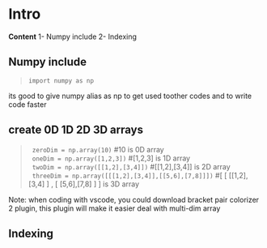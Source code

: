 # Intro
**Content**
1- Numpy include
2- Indexing

## Numpy include
> ``` import numpy as np ```

its good to give numpy alias as np to get used toother codes and to write code faster
## create 0D 1D 2D 3D arrays
>  ``` zeroDim = np.array(10)``` #10 is 0D array\
> ``` oneDim = np.array([1,2,3])``` #[1,2,3] is 1D array\
> ``` twoDim = np.array([[1,2],[3,4]])``` #[[1,2],[3,4]] is 2D array\
> ``` threeDim = np.array([[[1,2],[3,4]],[[5,6],[7,8]]])``` #[ [ [[1,2],[3,4] ] , [ [5,6],[7,8] ] ] is 3D array

Note: when coding with vscode, you could download bracket pair colorizer 2 plugin, this plugin will make it easier deal with multi-dim array

## Indexing
